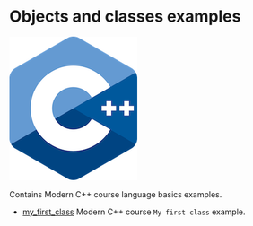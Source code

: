 # Objects and classes examples

![logo](../../../docs/pictures/logo.png)

Contains Modern C++ course language basics examples.

* [my_first_class](my_first_class/README.md) Modern C++ course `My first class` example.